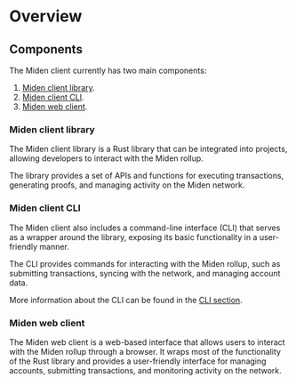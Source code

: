 # Overview

## Components

The Miden client currently has two main components:

1. [Miden client library](#miden-client-library).
2. [Miden client CLI](#miden-client-cli).
3. [Miden web client](#miden-web-client).

### Miden client library

The Miden client library is a Rust library that can be integrated into projects, allowing developers to interact with the Miden rollup.

The library provides a set of APIs and functions for executing transactions, generating proofs, and managing activity on the Miden network.

### Miden client CLI

The Miden client also includes a command-line interface (CLI) that serves as a wrapper around the library, exposing its basic functionality in a user-friendly manner.

The CLI provides commands for interacting with the Miden rollup, such as submitting transactions, syncing with the network, and managing account data.

More information about the CLI can be found in the [CLI section](./cli-reference.md).

### Miden web client

The Miden web client is a web-based interface that allows users to interact with the Miden rollup through a browser. It wraps most of the functionality of the Rust library and provides a user-friendly interface for managing accounts, submitting transactions, and monitoring activity on the network.

<!-- More information about the web client can be found in the [web client section](./web-client/index.md). -->
